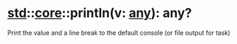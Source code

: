 # [std](/libs/std/)::[core](/libs/std/core/)::println(v:&nbsp;[any](/libs/std/core/type.any.md)):&nbsp;any?
Print the value and a line break to the default console (or file output for task)
